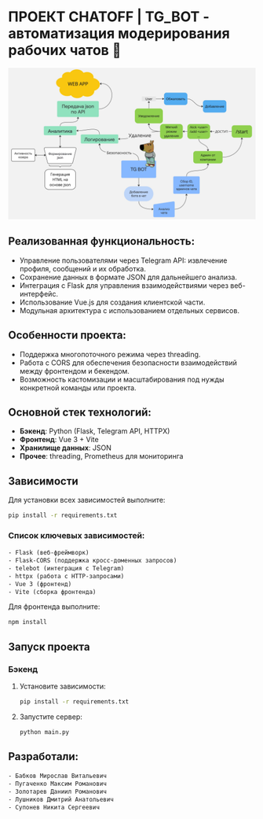 
# ПРОЕКТ CHATOFF | TG_BOT - автоматизация модерирования рабочих чатов 🎉
![](scheme.jpg)
## Реализованная функциональность:
- Управление пользователями через Telegram API: извлечение профиля, сообщений и их обработка.
- Сохранение данных в формате JSON для дальнейшего анализа.
- Интеграция с Flask для управления взаимодействиями через веб-интерфейс.
- Использование Vue.js для создания клиентской части.
- Модульная архитектура с использованием отдельных сервисов.

## Особенности проекта:
- Поддержка многопоточного режима через threading.
- Работа с CORS для обеспечения безопасности взаимодействий между фронтендом и бекендом.
- Возможность кастомизации и масштабирования под нужды конкретной команды или проекта.

## Основной стек технологий:
- **Бэкенд**: Python (Flask, Telegram API, HTTPX)
- **Фронтенд**: Vue 3 + Vite
- **Хранилище данных**: JSON
- **Прочее**: threading, Prometheus для мониторинга

## Зависимости
Для установки всех зависимостей выполните:
```bash
pip install -r requirements.txt
```

### Список ключевых зависимостей:
```plaintext
- Flask (веб-фреймворк)
- Flask-CORS (поддержка кросс-доменных запросов)
- telebot (интеграция с Telegram)
- httpx (работа с HTTP-запросами)
- Vue 3 (фронтенд)
- Vite (сборка фронтенда)
```

Для фронтенда выполните:
```bash
npm install
```

## Запуск проекта

### Бэкенд
1. Установите зависимости:
    ```bash
    pip install -r requirements.txt
    ```
2. Запустите сервер:
    ```bash
    python main.py
    ```

## Разработали:
```plaintext
- Бабков Мирослав Витальевич
- Пугаченко Максим Романович
- Золотарев Даниил Романович
- Лушников Дмитрий Анатольевич
- Супонев Никита Сергеевич
```
